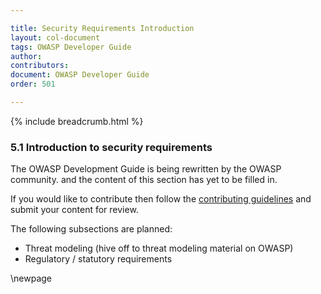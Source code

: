 ```yaml
---

title: Security Requirements Introduction
layout: col-document
tags: OWASP Developer Guide
author:
contributors:
document: OWASP Developer Guide
order: 501

---
```


{% include breadcrumb.html %}
### 5.1 Introduction to security requirements

The OWASP Development Guide is being rewritten by the OWASP community.
and the content of this section has yet to be filled in.

If you would like to contribute then follow the 
[contributing guidelines](https://github.com/OWASP/www-project-developer-guide/blob/main/CONTRIBUTING.md)
and submit your content for review.

The following subsections are planned:

  * Threat modeling (hive off to threat modeling material on OWASP)
  * Regulatory / statutory requirements

\newpage
